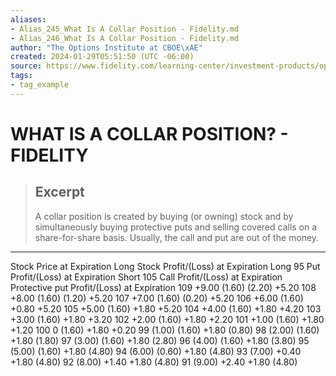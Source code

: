 ```yaml
---
aliases:
- Alias_245_What Is A Collar Position - Fidelity.md
- Alias_246_What Is A Collar Position - Fidelity.md
author: "The Options Institute at CBOE\xAE"
created: 2024-01-29T05:51:50 (UTC -06:00)
source: https://www.fidelity.com/learning-center/investment-products/options/options-strategy-guide/collar
tags:
- tag_example
---
```




# WHAT IS A COLLAR POSITION? - FIDELITY

> ## Excerpt
> A collar position is created by buying (or owning) stock and by simultaneously buying protective puts and selling covered calls on a share-for-share basis. Usually, the call and put are out of the money.

---
Stock Price at Expiration Long Stock Profit/(Loss) at Expiration Long 95 Put Profit/(Loss) at Expiration Short 105 Call Profit/(Loss) at Expiration Protective put Profit/(Loss) at Expiration 109 +9.00 (1.60) (2.20) +5.20 108 +8.00 (1.60) (1.20) +5.20 107 +7.00 (1.60) (0.20) +5.20 106 +6.00 (1.60) +0.80 +5.20 105 +5.00 (1.60) +1.80 +5.20 104 +4.00 (1.60) +1.80 +4.20 103 +3.00 (1.60) +1.80 +3.20 102 +2.00 (1.60) +1.80 +2.20 101 +1.00 (1.60) +1.80 +1.20 100 0 (1.60) +1.80 +0.20 99 (1.00) (1.60) +1.80 (0.80) 98 (2.00) (1.60) +1.80 (1.80) 97 (3.00) (1.60) +1.80 (2.80) 96 (4.00) (1.60) +1.80 (3.80) 95 (5.00) (1.60) +1.80 (4.80) 94 (6.00) (0.60) +1.80 (4.80) 93 (7.00) +0.40 +1.80 (4.80) 92 (8.00) +1.40 +1.80 (4.80) 91 (9.00) +2.40 +1.80 (4.80)
